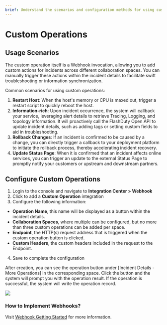 ```yaml
---
brief: Understand the scenarios and configuration methods for using custom operations
---
```


# Custom Operations

## Usage Scenarios

The custom operation itself is a Webhook invocation, allowing you to add custom actions for incidents across different collaboration spaces. You can manually trigger these actions within the incident details to facilitate swift troubleshooting or information synchronization.

Common scenarios for using custom operations:
1. **Restart Host**: When the host's memory or CPU is maxed out, trigger a restart script to quickly reboot the host.
2. **Information-rich**: Upon incident occurrence, the system will callback your service, leveraging alert details to retrieve Tracing, Logging, and topology information. It will proactively call the FlashDuty Open API to update incident details, such as adding tags or setting custom fields to aid in troubleshooting.
3. **Rollback Changes**: If an incident is confirmed to be caused by a change, you can directly trigger a callback to your deployment platform to initiate the rollback process, thereby accelerating incident recovery.
4. **Update Status Page**: When it is confirmed that an incident affects online services, you can trigger an update to the external Status Page to promptly notify your customers or upstream and downstream partners.

## Configure Custom Operations

1. Login to the console and navigate to **Integration Center > Webhook**
2. Click to add a **Custom Operation** integration
3. Configure the following information:
- **Operation Name**, this name will be displayed as a button within the incident details.
- **Collaboration Spaces**, where multiple can be configured, but no more than three custom operations can be added per space.
- **Endpoint**, the HTTP(s) request address that is triggered when the custom operation button is clicked.
- **Custom Headers**, the custom headers included in the request to the Endpoint.
4. Save to complete the configuration

After creation, you can see the operation button under [Incident Details - More Operations] in the corresponding space. Click the button and the system will prompt you with the operation result. If the operation is successful, the system will write the operation record.

![](https://fcdoc.github.io/img/zh/flashduty/alter/custom_actions/1.avif)

### How to Implement Webhooks?

Visit [Webhook Getting Started](https://developer.flashcat.cloud/doc-2996930) for more information.